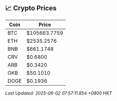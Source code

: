 ## 📈 Crypto Prices

| Coin | Price |
| ---- | ----- |
| BTC | $105663.7759 |
| ETH | $2535.2576 |
| BNB | $661.1748 |
| CRV | $0.6800 |
| ARB | $0.3420 |
| OKB | $50.1010 |
| DOGE | $0.1936 |

_Last Updated: 2025-06-02 07:57:11.854 +0800 HKT_